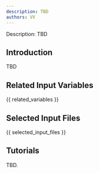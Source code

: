 ```yaml
---
description: TBD
authors: VV
---
```

<!--- This is the source file for this topics. Can be edited. -->

Description: TBD

## Introduction

TBD


## Related Input Variables

{{ related_variables }}

## Selected Input Files

{{ selected_input_files }}

## Tutorials

TBD.

